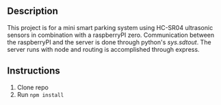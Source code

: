 ## Description
This project is for a mini smart parking system using HC-SR04 ultrasonic sensors in combination with a raspberryPI zero. Communication between the raspberryPI and the server is done through python's *sys.sdtout*. The server runs with node and routing is accomplished through express.

## Instructions
1. Clone repo
2. Run `npm install`




